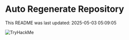 # Auto Regenerate Repository

This README was last updated: 2025-05-03 05:09:05

 ![TryHackMe](https://tryhackme.com/badge/533634)